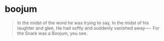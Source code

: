 # boojum

> In the midst of the word he was trying to say,
> In the midst of his laughter and glee,
> He had softly and suddenly vanished away—-
> For the Snark was a Boojum, you see.
